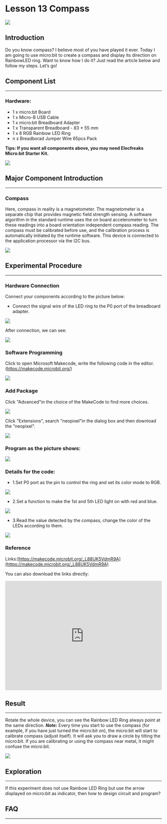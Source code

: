 # Lesson 13 Compass 

 ![](./images/xMxllOG.jpg) 

## Introduction

Do you know compass? I believe most of you have played it ever. Today I am going to use micro:bit to create a compass and display its direction on RainbowLED ring. Want to know how I do it? Just read the article below and follow my steps. Let’s go!

## Component List

---
### Hardware:

- 1 x micro:bit Board
- 1 x Micro-B USB Cable
- 1 x micro:bit Breadboard Adapter
- 1 x Transparent Breadboard - 83 * 55 mm
- 1 x 8 RGB Rainbow LED Ring
- n x Breadborad Jumper Wire 65pcs Pack

****Tips: If you want all components above, you may need Elecfreaks Micro:bit Starter Kit.****

![](./images/W4tseua.jpg)

## Major Component Introduction
---
### **Compass**

Here, compass in reality is a magnetometer. The magnetometer is a separate chip that provides magnetic field strength sensing. A software algorithm in the standard runtime uses the on board accelerometer to turn these readings into a board orientation independent compass reading. The compass must be calibrated before use, and the calibration process is automatically initiated by the runtime software. This device is connected to the application processor via the I2C bus.

![](./images/jWLNeqO.jpg) 

## Experimental Procedure
---
### Hardware Connection
Connect your components according to the picture below: 

- Connect the signal wire of the LED ring to the P0 port of the breadboard adapter.

![](./images/8m3Efwt.jpg)

After connection, we can see:

![](./images/L5VkXKE.jpg)

### Software Programming

Click to open Microsoft Makecode, write the following code in the editor.(https://makecode.microbit.org/)

![](./images/JHZUvh2.png)

### Add Package

  Click "Advanced"in the choice of the MakeCode to find more choices.

![](./images/smtcNoB.png)

Click "Extensions", search "neopixel"in the dialog box and then download the "neopixel".

![](./images/umQwUC2.png)

### Program as the picture shows:

![](./images/cO2ePSl.png)

### Details for the code:
- 1.Set P0 port as the pin to control the ring and set its color mode to RGB.

![](./images/ZOQqYle.png)

- 2.Set a function to make the 1st and 5th LED light on with red and blue.

![](./images/ZIFsp5w.png)

- 3.Read the value detected by the compass, change the color of the LEDs according to them.

![](./images/ZnswFuv.png)

### Reference
Links:[https://makecode.microbit.org/_L88UK5VdmR9A](https://makecode.microbit.org/_L88UK5VdmR9A)

You can also download the links directly:

<div style="position:relative;height:0;padding-bottom:70%;overflow:hidden;"><iframe style="position:absolute;top:0;left:0;width:100%;height:100%;" src="https://makecode.microbit.org/#pub:_L88UK5VdmR9A" frameborder="0" sandbox="allow-popups allow-forms allow-scripts allow-same-origin"></iframe></div>  

## Result
---
Rotate the whole device, you can see the Rainbow LED Ring always point at the same direction. 
***Note:*** Every time you start to use the compass (for example, if you have just turned the micro:bit on), the micro:bit will start to calibrate compass (adjust itself). It will ask you to draw a circle by tilting the micro:bit. If you are calibrating or using the compass near metal, it might confuse the micro:bit.

![](./images/HI0MDIB.gif)



## Exploration
---
If this experiment does not use Rainbow LED Ring but use the arrow displayed on micro:bit as indicator, then how to design circuit and program? 

## FAQ
---


